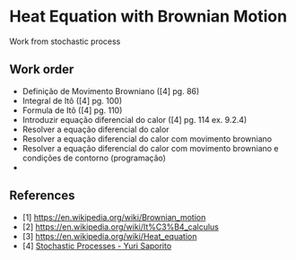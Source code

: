 # Heat Equation with Brownian Motion

Work from stochastic process

## Work order
- Definição de Movimento Browniano ([4] pg. 86)
- Integral de Itô ([4] pg. 100)
- Formula de Itô ([4] pg. 110)
- Introduzir equação diferencial do calor ([4] pg. 114 ex. 9.2.4)
- Resolver a equação diferencial do calor
- Resolver a equação diferencial do calor com movimento browniano
- Resolver a equação diferencial do calor com movimento browniano e condições de contorno (programação)
- 

## References
- [1] https://en.wikipedia.org/wiki/Brownian_motion
- [2] https://en.wikipedia.org/wiki/It%C3%B4_calculus
- [3] https://en.wikipedia.org/wiki/Heat_equation
- [4] [Stochastic Processes - Yuri Saporito](https://drive.google.com/file/d/0BwDJjYFvJgwNZFk1dmFKeExKblU/view?resourcekey=0-S0tzlo02ZJT_5fTFo2beoQ)